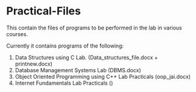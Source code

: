 # Practical-Files
This contain the files of programs to be performed in the lab in various courses.

Currently it contains programs of the following:
1. Data Structures using C Lab. (Data_structures_file.docx + printnew.docx)
2. Database Management Systems Lab (DBMS.docx)
3. Object Oriented Programming using C++ Lab Practicals (oop_jai.docx)
4. Internet Fundamentals Lab Practicals ()
